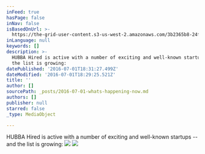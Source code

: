 ```yaml
---
inFeed: true
hasPage: false
inNav: false
isBasedOnUrl: >-
  https://the-grid-user-content.s3-us-west-2.amazonaws.com/3b2365b8-24f2-4f5a-b5ed-60475f0981e4.png
inLanguage: null
keywords: []
description: >-
  HUBBA Hired is active with a number of exciting and well-known startups – and
  the list is growing:
datePublished: '2016-07-01T18:31:27.499Z'
dateModified: '2016-07-01T18:29:25.521Z'
title: ''
author: []
sourcePath: _posts/2016-07-01-whats-happening-now.md
authors: []
publisher: null
starred: false
_type: MediaObject

---
```

HUBBA Hired is active with a number of exciting and well-known startups -- and the list is growing:
![](https://the-grid-user-content.s3-us-west-2.amazonaws.com/3b2365b8-24f2-4f5a-b5ed-60475f0981e4.png)
![](https://the-grid-user-content.s3-us-west-2.amazonaws.com/325a498e-ef25-4e88-bf25-19d6c646aaf2.png)
